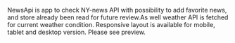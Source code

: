 NewsApi is app to check NY-news API with possibility to add favorite news, and store already been read for future review.As well weather API is fetched for current weather condition. Responsive layout is available for mobile, tablet and desktop version. Please see preview. 